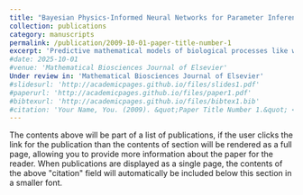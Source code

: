 ```yaml
---
title: "Bayesian Physics-Informed Neural Networks for Parameter Inference and Uncertainty Quantification in Reaction-Diffusion Models of Wound Healing"
collection: publications
category: manuscripts
permalink: /publication/2009-10-01-paper-title-number-1
excerpt: 'Predictive mathematical models of biological processes like wound healing are essential for quantitative understanding, but their clinical utility is often limited by a critical roadblock: uncertainty in their biophysical parameters. These parameters are difficult to measure directly and must be inferred from sparse, noisy data. This paper presents a Bayesian Physics-Informed Neural Network (BPINN) framework to address this challenge by performing robust parameter inference and principled uncertainty quantification. We frame the identification of unknown parameters in a coupled reaction-diffusion system for wound healing as a Bayesian inverse problem. By integrating sparse obser vational data with the governing physical laws within a variational inference framework, the BPINN learns the full posterior distributions of unknown model parameters. Our results show that the framework accurately infers key reaction parameters from a dataset comprising less than 0.01% of the full spatio-temporal domain. More importantly, the BPINN correctly di agnoses that the cell motility parameter is practically non-identifiable from the sparse data, a conclusion supported by the large posterior uncertainty it assigns. The model’s predictive uncertainty is well-calibrated, being high est in regions far from observations. This work establishes the dual value of BPINNs as a powerful computational tool: both for developing reliable, personalized biomechanical models through data-driven calibration, and for diagnosing parameter identifiability issues—a critical step towards building trustworthy models in computational medicine and systems biology'
#date: 2025-10-01
#venue: 'Mathematical Biosciences Journal of Elsevier'
Under review in: 'Mathematical Biosciences Journal of Elsevier'
#slidesurl: 'http://academicpages.github.io/files/slides1.pdf'
#paperurl: 'http://academicpages.github.io/files/paper1.pdf'
#bibtexurl: 'http://academicpages.github.io/files/bibtex1.bib'
#citation: 'Your Name, You. (2009). &quot;Paper Title Number 1.&quot; <i>Journal 1</i>. 1(1).'
---
```

The contents above will be part of a list of publications, if the user clicks the link for the publication than the contents of section will be rendered as a full page, allowing you to provide more information about the paper for the reader. When publications are displayed as a single page, the contents of the above "citation" field will automatically be included below this section in a smaller font.
